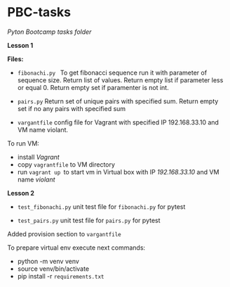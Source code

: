 # PBC-tasks


*Pyton Bootcamp tasks folder*

**Lesson 1**

**Files:**

- `fibonachi.py ` To get fibonacci sequence run it with parameter of sequence size. Return list of values. Return empty list if parameter less or equal 0. Return empty set if paramenter is not int.

- `pairs.py` Return set of unique pairs with specified sum. Return empty set if no any pairs with specified sum

- `vargantfile` config file for Vagrant with specified IP 192.168.33.10 and VM name violant. 

To run VM: 

- install _Vagrant_ 
- copy `vagrantfile` to VM directory
- run `vagrant up `to start vm in Virtual box with IP _192.168.33.10_ and VM name _violant_

**Lesson 2**

- `test_fibonachi.py` unit test file for `fibonachi.py` for pytest

- `test_pairs.py` unit test file for `pairs.py` for pytest

Added provision section to `vargantfile`

To prepare virtual env execute next commands:
- python -m venv venv
- source venv/bin/activate
- pip install -r `requirements.txt`



